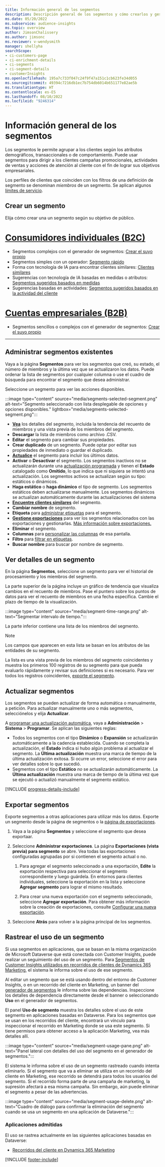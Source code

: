 ```yaml
---
title: Información general de los segmentos
description: Descripción general de los segmentos y cómo crearlos y gestionarlos.
ms.date: 05/20/2022
ms.subservice: audience-insights
ms.topic: overview
author: JimsonChalissery
ms.author: jimsonc
ms.reviewer: v-wendysmith
manager: shellyha
searchScope:
- ci-customers-page
- ci-enrichment-details
- ci-segments
- ci-segment-details
- customerInsights
ms.openlocfilehash: 195a7c733f047c24f9f47a151c1cb623fe34d055
ms.sourcegitcommit: 49394c7216db1ec7b754db6014b651177e82ae5b
ms.translationtype: HT
ms.contentlocale: es-ES
ms.lasthandoff: 08/10/2022
ms.locfileid: "9246314"
---
```

# <a name="segments-overview"></a>Información general de los segmentos

Los segmentos le permite agrupar a los clientes según los atributos demográficos, transaccionales o de comportamiento. Puede usar segmentos para dirigir a los clientes campañas promocionales, actividades de ventas y acciones de atención al cliente con el fin de lograr sus objetivos empresariales.

Los perfiles de clientes que coinciden con los filtros de una definición de segmento se denominan *miembros* de un segmento. Se aplican algunos [límites de servicio](/dynamics365/customer-insights/service-limits).

## <a name="create-a-segment"></a>Crear un segmento

Elija cómo crear una un segmento según su objetivo de público.

# <a name="individual-consumers-b-to-c"></a>[Consumidores individuales (B2C)](#tab/b2c)

- Segmentos complejos con el generador de segmentos: [Crear el suyo propio](segment-builder.md)
- Segmentos simples con un operador: [Segmento rápido](segment-quick.md)
- Forma con tecnología de IA para encontrar clientes similares: [Clientes similares](find-similar-customer-segments.md)
- Sugerencias con tecnología de IA basadas en medidas o atributos: [Segmentos sugeridos basados en medidas](suggested-segments.md)
- Sugerencias basadas en actividades: [Segmentos sugeridos basados en la actividad del cliente](suggested-segments-activity.md)

# <a name="business-accounts-b-to-b"></a>[Cuentas empresariales (B2B)](#tab/b2b)

- Segmentos sencillos o complejos con el generador de segmentos: [Crear el suyo propio](segment-builder.md)

---

## <a name="manage-existing-segments"></a>Administrar segmentos existentes

Vaya a la página **Segmentos** para ver los segmentos que creó, su estado, el número de miembros y la última vez que se actualizaron los datos. Puede ordenar la lista de segmentos por cualquier columna o use el cuadro de búsqueda para encontrar el segmento que desea administrar.

Seleccione un segmento para ver las acciones disponibles.

:::image type="content" source="media/segments-selected-segment.png" alt-text="Segmento seleccionado con lista desplegable de opciones y opciones disponibles." lightbox="media/segments-selected-segment.png":::

- [**Vea**](#view-segment-details) los detalles del segmento, incluida la tendencia del recuento de miembros y una vista previa de los miembros del segmento.
- **Descargar** la lista de miembros como archivo .CSV.
- **Editar** el segmento para cambiar sus propiedades.
- **Crear duplicado** de un segmento. Puede optar por editar sus propiedades de inmediato o guardar el duplicado.
- [**Actualice**](#refresh-segments) el segmento para incluir los últimos datos.
- **Activar** o **Desactivar** el segmento. Los segmentos inactivos no se actualizarán durante una [actualización programada](schedule-refresh.md) y tienen el **Estado** catalogado como **Omitido**, lo que indica que ni siquiera se intentó una actualización. Los segmentos activos se actualizan según su tipo: estáticos o dinámicos.
- **Haga estático** o **haga dinámico** el tipo de segmento. Los segmentos estáticos deben actualizarse manualmente. Los segmentos dinámicos se actualizan automáticamente durante las actualizaciones del sistema
- [**Encuentre clientes similares**](find-similar-customer-segments.md) del segmento.
- **Cambiar nombre** de segmento.
- **Etiqueta** para [administrar etiquetas](work-with-tags-columns.md#manage-tags) para el segmento.
- [**Gestione exportaciones**](#export-segments) para ver los segmentos relacionados con las exportaciones y gestionarlas. [Más información sobre exportaciones.](export-destinations.md)
- **Eliminar** el segmento.
- **Columnas** para [personalizar las columnas](work-with-tags-columns.md#customize-columns) de esa pantalla.
- **Filtro** para [filtrar en etiquetas](work-with-tags-columns.md#filter-on-tags).
- **Buscar nombre** para buscar por nombre de segmento.

## <a name="view-segment-details"></a>Ver detalles de un segmento

En la página **Segmentos**, seleccione un segmento para ver el historial de procesamiento y los miembros del segmento.

La parte superior de la página incluye un gráfico de tendencia que visualiza cambios en el recuento de miembros. Pase el puntero sobre los puntos de datos para ver el recuento de miembros en una fecha específica. Cambie el plazo de tiempo de la visualización.

:::image type="content" source="media/segment-time-range.png" alt-text="Segmentar intervalo de tiempo.":::

La parte inferior contiene una lista de los miembros del segmento.

> [!NOTE]
> Los campos que aparecen en esta lista se basan en los atributos de las entidades de su segmento.
>
>La lista es una vista previa de los miembros del segmento coincidentes y muestra los primeros 100 registros de su segmento para que pueda evaluarlo rápidamente y revisar sus definiciones si es necesario. Para ver todos los registros coincidentes, [exporte el segmento](export-destinations.md).

## <a name="refresh-segments"></a>Actualizar segmentos

Los segmentos se pueden actualizar de forma automática o manualmente, a petición. Para actualizar manualmente uno o más segmentos, selecciónelos y elija **Actualizar**.

A [programar una actualización automática](schedule-refresh.md), vaya a **Administración** > **Sistema** > **Programar**. Se aplican las siguientes reglas:

- Todos los segmentos con el tipo **Dinámico** o **Expansión** se actualizarán automáticamente a la cadencia establecida. Cuando se completa la actualización, el **Estado** indica si hubo algún problema al actualizar el segmento. La **Última actualización** muestra una marca de tiempo de la última actualización exitosa. Si ocurre un error, seleccione el error para ver detalles sobre lo que sucedió.
- Segmentos con el tipo **Estático** *no* se actualizarán automáticamente. La **Última actualización** muestra una marca de tiempo de la última vez que se ejecutó o actualizó manualmente el segmento estático.

[!INCLUDE [progress-details-include](includes/progress-details-pane.md)]

## <a name="export-segments"></a>Exportar segmentos

Exporte segmentos a otras aplicaciones para utilizar más los datos. Exporte un segmento desde la página de segmentos o la [página de exportaciones](export-destinations.md).

1. Vaya a la página **Segmentos** y seleccione el segmento que desea exportaar.

1. Seleccione **Administrar exportaciones**. La página **Exportaciones (vista previa) para segmento** se abre. Vea todas las exportaciones configuradas agrupadas por si contienen el segmento actual o no.

   1. Para agregar el segmento seleccionado a una exportación, **Edite** la exportación respectiva para seleccionar el segmento correspondiente y luego guárdela. En entornos para clientes individuales, seleccione la exportación en la lista y seleccione **Agregar segmento** para lograr el mismo resultado.

   1. Para crear una nueva exportación con el segmento seleccionado, seleccione **Agregar exportación**. Para obtener más información sobre la creación de exportaciones, consulte [Configurar una nueva exportación](export-destinations.md#set-up-a-new-export).

1. Seleccione **Atrás** para volver a la página principal de los segmentos.

## <a name="track-usage-of-a-segment"></a>Rastrear el uso de un segmento

Si usa segmentos en aplicaciones, que se basan en la misma organización de Microsoft Dataverse que está conectada con Customer Insights, puede realizar un seguimiento del uso de un segmento. Para [Segmentos de Customer Insights utilizados en recorridos de clientes de Dynamics 365 Marketing](/dynamics365/marketing/real-time-marketing-ci-profile), el sistema le informa sobre el uso de ese segmento.

Al editar un segmento que se está usando dentro del entorno de Customer Insights, o en un recorrido del cliente en Marketing, un banner del [generador de segmentos](segment-builder.md) le informa sobre las dependencias. Inspeccione los detalles de dependencia directamente desde el banner o seleccionando **Uso** en el generador de segmentos.

El panel **Uso de segmento** muestra los detalles sobre el uso de este segmento en aplicaciones basadas en Dataverse. Para los segmentos que se usan en los recorridos del cliente, encontrará un vínculo para inspeccionar el recorrido en Marketing donde se usa este segmento. Si tiene permisos para obtener acceso a la aplicación Marketing, vea más detalles allí.

:::image type="content" source="media/segment-usage-pane.png" alt-text="Panel lateral con detalles del uso del segmento en el generador de segmentos.":::

El sistema le informa sobre el uso de un segmento rastreado cuando intenta eliminarlo. Si el segmento que va a eliminar se utiliza en un recorrido del cliente en Marketing, ese recorrido se detendrá para todos los usuarios del segmento. Si el recorrido forma parte de una campaña de marketing, la supresión afectará a esa misma campaña. Sin embargo, aún puede eliminar el segmento a pesar de las advertencias.

:::image type="content" source="media/segment-usage-delete.png" alt-text="Cuadro de diálogo para confirmar la eliminación del segmento cuando se usa un segmento en una aplicación de Dataverse.":::

### <a name="supported-apps"></a>Aplicaciones admitidas

El uso se rastrea actualmente en las siguientes aplicaciones basadas en Dataverse:

- [Recorridos del cliente en Dynamics 365 Marketing](/dynamics365/marketing/real-time-marketing-ci-profile)

[!INCLUDE [footer-include](includes/footer-banner.md)]
